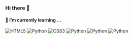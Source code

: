 ### Hi there 👋

<h4> 🌱 I’m currently learning ... </h4>
<img alt="HTML5" src = "https://img.shields.io/badge/-HTML5-F05032?style=for-the-badge&logo=html5&logoColor=ffffff"/>
<img alt="Python" src ="https://img.shields.io/badge/Spring-6DB33F.svg?&style=for-the-badge&logo=spring"/>
<img alt="CSS3" src ="https://img.shields.io/badge/CSS3-007ACC.svg?&style=for-the-badge&logo=css3"/>
<img alt="Python" src ="https://img.shields.io/badge/Python-3776AB.svg?&style=for-the-badge&logo=Python&logoColor=white"/>
<img alt="Python" src ="https://img.shields.io/badge/Python-3776AB.svg?&style=for-the-badge&logo=Python&logoColor=white"/>
<img alt="Python" src ="https://img.shields.io/badge/Python-3776AB.svg?&style=for-the-badge&logo=Python&logoColor=white"/>


<!--
**sls0263/sls0263** is a ✨ _special_ ✨ repository because its `README.md` (this file) appears on your GitHub profile.

Here are some ideas to get you started:

- 🔭 I’m currently working on ...
- 🌱 I’m currently learning ...
- 👯 I’m looking to collaborate on ...
- 🤔 I’m looking for help with ...
- 💬 Ask me about ...
- 📫 How to reach me: ...
- 😄 Pronouns: ...
- ⚡ Fun fact: ...
-->
